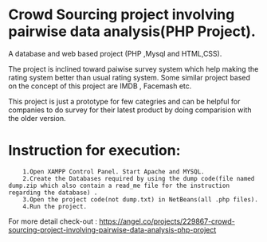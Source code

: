 # Crowd Sourcing project involving pairwise data analysis(PHP Project).

A database and web based project (PHP ,Mysql and HTML,CSS).

The project is inclined toward paiwise survey system which help making the rating system better than usual rating system. Some similar project based on the concept of this project are IMDB , Facemash etc.

This project is just a prototype for few categries and can be helpful for companies to do survey for their latest product by doing comparision with the older version.

# Instruction for execution:
		1.Open XAMPP Control Panel. Start Apache and MYSQL.
		2.Create the Databases required by using the dump code(file named dump.zip which also contain a read_me file for the instruction regarding the database) .
		3.Open the project code(not dump.txt) in NetBeans(all .php files).
		4.Run the project.
		
For more detail check-out :
https://angel.co/projects/229867-crowd-sourcing-project-involving-pairwise-data-analysis-php-project


